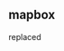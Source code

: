 

## mapbox
replaced
<script src="https://api.tiles.mapbox.com/mapbox.js/v2.1.9/mapbox.js" type="text/javascript" /> 
with npm import

## animation
https://hackernoon.com/animating-particles-using-react-motion-dcded1895f17#.1to34ug67

## ML
https://github.com/pytorch/tutorials/blob/master/Deep%20Learning%20with%20PyTorch.ipynb
http://martin.zinkevich.org/rules_of_ml/rules_of_ml.pdf

https://www.youtube.com/watch?v=Cwp1dZFwGak